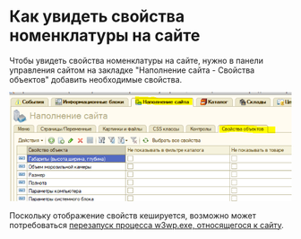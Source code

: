 # Как увидеть свойства номенклатуры на сайте

Чтобы увидеть свойства номенклатуры на сайте, нужно в панели управления сайтом на закладке "Наполнение сайта - Свойства объектов" добавить необходимые свойства.

![](../.gitbook/assets/image%20%2870%29.png)

Поскольку отображение свойств кешируется, возможно может потребоваться [перезапуск процесса w3wp.exe, относящегося к сайту](kak-perezapustit-process-w3wp.md).

